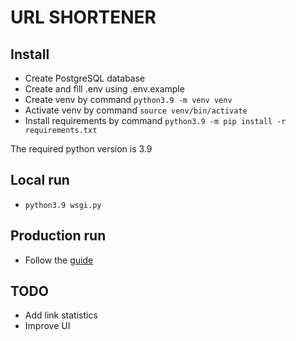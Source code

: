 # URL SHORTENER

## Install
+ Create PostgreSQL database
+ Create and fill .env using .env.example
+ Create venv by command `python3.9 -m venv venv`
+ Activate venv by command `source venv/bin/activate`
+ Install requirements by command `python3.9 -m pip install -r requirements.txt`

The required python version is 3.9

## Local run
+ `python3.9 wsgi.py`

## Production run
+ Follow the [guide](https://www.digitalocean.com/community/tutorials/how-to-serve-flask-applications-with-gunicorn-and-nginx-on-ubuntu-22-04)

## TODO
+ Add link statistics
+ Improve UI
